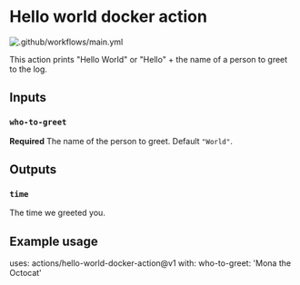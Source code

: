 # Hello world docker action

![.github/workflows/main.yml](https://github.com/guxal/hello-world-docker-action/workflows/.github/workflows/main.yml/badge.svg?branch=master)

This action prints "Hello World" or "Hello" + the name of a person to greet to the log.

## Inputs

### `who-to-greet`

**Required** The name of the person to greet. Default `"World"`.

## Outputs

### `time`

The time we greeted you.

## Example usage

uses: actions/hello-world-docker-action@v1
with:
  who-to-greet: 'Mona the Octocat'
